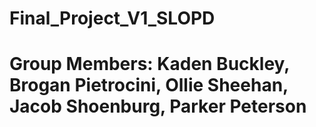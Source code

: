 # Final_Project_V1_SLOPD

# Group Members: Kaden Buckley, Brogan Pietrocini, Ollie Sheehan, Jacob Shoenburg, Parker Peterson
